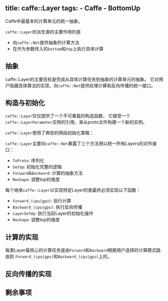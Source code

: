 title: caffe::Layer 
tags:
    - Caffe
    - BottomUp
--------------

Caffe中最基本的计算单元的统一抽象。

<!-- more -->

`caffe::Layer`的派生类的主要作用的是
+ 向`caffe::Net`提供抽象的计算方法
+ 在作为参数传入的`bottom`和`top`上执行具体计算

## 抽象

caffe::Layer的主要目标是完成从具体计算任务到抽象的计算单元的抽象。
它对用户隐藏具体算法的实现，向`caffe::Net`提供处理计算和反向传播的统一接口。

## 构造与初始化

`caffe::Layer`仅仅提供了一个不可重载的构造函数，
它接受一个`caffe::LayerParameter`实例的引用，来从proto文件构建一个新的实例。

`caffe::Layer`使用了典型的两段初始化策略：


`caffe::Layer`主要向`caffe::Net`暴露了三个方法用以统一所有Layers的对外接口：

+ `ToProto`: 序列化
+ `SetUp`: 初始化完整的逻辑
+ `Forward`&`Backword`: 计算的抽象方法 
+ `Reshape`: 调整top的维度

<!--
> Layers must implement a Forward function, in which they take their input
> (bottom) Blobs (if any) and compute their output Blobs (if any).
> They may also implement a Backward function, in which they compute the error
> gradients with respect to their input Blobs, given the error gradients with
> their output Blobs.
-->

每个继承`caffe::Layer`以实现特定Layer的类最终必须实现以下函数：

+ `Forward_(cpu|gpu)`: 执行计算
+ `Backward_(cpu|gpu)`: 执行反向传播
+ `LayerSetUp`: 执行当前Layer的初始化操作
+ `Reshape`: 调整top的维度

## 计算的实现

每类Layer最核心的计算任务是由`Forward`和`Backward`根据用户选择的计算模式路由到
`Forward_(cpu|gpu)`和`Backward_(cpu|gpu)`上的。

## 反向传播的实现

## 剩余事项









